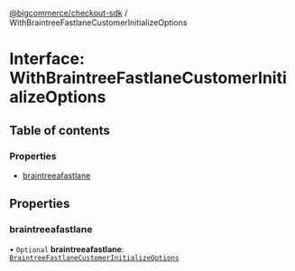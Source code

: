 [@bigcommerce/checkout-sdk](../README.md) / WithBraintreeFastlaneCustomerInitializeOptions

# Interface: WithBraintreeFastlaneCustomerInitializeOptions

## Table of contents

### Properties

- [braintreeafastlane](WithBraintreeFastlaneCustomerInitializeOptions.md#braintreeafastlane)

## Properties

### braintreeafastlane

• `Optional` **braintreeafastlane**: [`BraintreeFastlaneCustomerInitializeOptions`](BraintreeFastlaneCustomerInitializeOptions.md)
